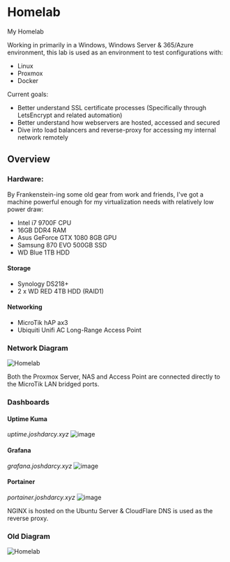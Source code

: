 # Homelab
My Homelab

Working in primarily in a Windows, Windows Server & 365/Azure environment, this lab is used as an environment to test configurations with:
* Linux
* Proxmox
* Docker

Current goals:
* Better understand SSL certificate processes (Specifically through LetsEncrypt and related automation)
* Better understand how webservers are hosted, accessed and secured
* Dive into load balancers and reverse-proxy for accessing my internal network remotely

## Overview
### Hardware:
By Frankenstein-ing some old gear from work and friends, I've got a machine powerful enough for my virtualization needs with relatively low power draw:
* Intel i7 9700F CPU
* 16GB DDR4 RAM
* Asus GeForce GTX 1080 8GB GPU
* Samsung 870 EVO 500GB SSD
* WD Blue 1TB HDD

#### Storage
* Synology DS218+
* 2 x WD RED 4TB HDD (RAID1)
#### Networking
* MicroTik hAP ax3
* Ubiquiti Unifi AC Long-Range Access Point

### Network Diagram

![Homelab](https://github.com/joshdarcy/Homelab/assets/130115650/62a04980-b3e9-4c99-8a68-b8afdcdebbe2)

Both the Proxmox Server, NAS and Access Point are connected directly to the MicroTik LAN bridged ports.

### Dashboards

#### Uptime Kuma
*uptime.joshdarcy.xyz*
![image](https://github.com/joshdarcy/Homelab/assets/130115650/44304812-28e9-4396-b6bc-dd10b9543ba4)

#### Grafana
*grafana.joshdarcy.xyz*
![image](https://github.com/joshdarcy/Homelab/assets/130115650/4e9a3301-3fb1-45bc-be00-55d5a46609ae)

#### Portainer
*portainer.joshdarcy.xyz*
![image](https://github.com/joshdarcy/Homelab/assets/130115650/68f7447d-90dd-445c-b186-1d2b766291c0)

NGINX is hosted on the Ubuntu Server & CloudFlare DNS is used as the reverse proxy. 

### Old Diagram

![Homelab](https://github.com/joshdarcy/Homelab/assets/130115650/dcaf4a73-b2c4-49dd-8d91-25ba56437e03)

